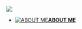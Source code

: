<img src="http://www.freepngimg.com/download/networking/1-2-networking-free-download-png.png">



- [![ABOUT ME](https://cdn2.iconfinder.com/data/icons/picol-vector/32/data_privacy-32.png )**ABOUT ME**](aboutme)

